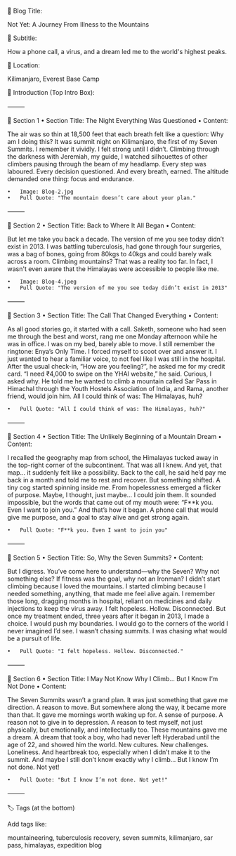 🔹 Blog Title:

Not Yet: A Journey From Illness to the Mountains

🔹 Subtitle:

How a phone call, a virus, and a dream led me to the world's highest peaks.

🔹 Location:

Kilimanjaro, Everest Base Camp

🔹 Introduction (Top Intro Box):

⸻

🔹 Section 1
	•	Section Title: The Night Everything Was Questioned
	•	Content:

The air was so thin at 18,500 feet that each breath felt like a question: Why am I doing this?
It was summit night on Kilimanjaro, the first of my Seven Summits. I remember it vividly. I felt strong until I didn’t. Climbing through the darkness with Jeremiah, my guide, I watched silhouettes of other climbers pausing through the beam of my headlamp. Every step was laboured. Every decision questioned. And every breath, earned. The altitude demanded one thing: focus and endurance.

	•	Image: Blog-2.jpg
	•	Pull Quote: "The mountain doesn’t care about your plan."

⸻

🔹 Section 2
	•	Section Title: Back to Where It All Began
	•	Content:

But let me take you back a decade. The version of me you see today didn’t exist in 2013.
I was battling tuberculosis, had gone through four surgeries, was a bag of bones, going from 80kgs to 40kgs and could barely walk across a room.
Climbing mountains? That was a reality too far. In fact, I wasn't even aware that the Himalayas were accessible to people like me.

	•	Image: Blog-4.jpeg
	•	Pull Quote: "The version of me you see today didn’t exist in 2013"

⸻

🔹 Section 3
	•	Section Title: The Call That Changed Everything
	•	Content:

As all good stories go, it started with a call.
Saketh, someone who had seen me through the best and worst, rang me one Monday afternoon while he was in office. I was on my bed, barely able to move. I still remember the ringtone: Enya’s Only Time.
I forced myself to scoot over and answer it. I just wanted to hear a familiar voice, to not feel like I was still in the hospital.
After the usual check-in, “How are you feeling?”, he asked me for my credit card. “I need ₹4,000 to swipe on the YHAI website,” he said.
Curious, I asked why. He told me he wanted to climb a mountain called Sar Pass in Himachal through the Youth Hostels Association of India, and Rama, another friend, would join him.
All I could think of was: The Himalayas, huh?

	•	Pull Quote: "All I could think of was: The Himalayas, huh?"

⸻

🔹 Section 4
	•	Section Title: The Unlikely Beginning of a Mountain Dream
	•	Content:

I recalled the geography map from school, the Himalayas tucked away in the top-right corner of the subcontinent. That was all I knew. And yet, that map… it suddenly felt like a possibility.
Back to the call, he said he’d pay me back in a month and told me to rest and recover. But something shifted. A tiny cog started spinning inside me. From hopelessness emerged a flicker of purpose.
Maybe, I thought, just maybe… I could join them. It sounded impossible, but the words that came out of my mouth were:
“F**k you. Even I want to join you.”
And that’s how it began. A phone call that would give me purpose, and a goal to stay alive and get strong again.

	•	Pull Quote: "F**k you. Even I want to join you"

⸻

🔹 Section 5
	•	Section Title: So, Why the Seven Summits?
	•	Content:

But I digress. You’ve come here to understand—why the Seven? Why not something else? If fitness was the goal, why not an Ironman?
I didn’t start climbing because I loved the mountains. I started climbing because I needed something, anything, that made me feel alive again.
I remember those long, dragging months in hospital, reliant on medicines and daily injections to keep the virus away. I felt hopeless. Hollow. Disconnected.
But once my treatment ended, three years after it began in 2013, I made a choice. I would push my boundaries. I would go to the corners of the world I never imagined I’d see. I wasn’t chasing summits. I was chasing what would be a pursuit of life.

	•	Pull Quote: "I felt hopeless. Hollow. Disconnected."

⸻

🔹 Section 6
	•	Section Title: I May Not Know Why I Climb… But I Know I’m Not Done
	•	Content:

The Seven Summits wasn’t a grand plan. It was just something that gave me direction. A reason to move.
But somewhere along the way, it became more than that. It gave me mornings worth waking up for. A sense of purpose. A reason not to give in to depression.
A reason to test myself, not just physically, but emotionally, and intellectually too.
These mountains gave me a dream. A dream that took a boy, who had never left Hyderabad until the age of 22, and showed him the world.
New cultures. New challenges. Loneliness. And heartbreak too, especially when I didn’t make it to the summit.
And maybe I still don’t know exactly why I climb…
But I know I’m not done.
Not yet!

	•	Pull Quote: "But I know I’m not done. Not yet!"

⸻

🏷️ Tags (at the bottom)

Add tags like:

mountaineering, tuberculosis recovery, seven summits, kilimanjaro, sar pass, himalayas, expedition blog

